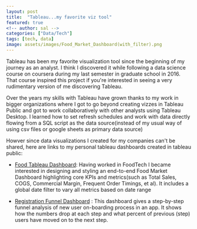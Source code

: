 ```yaml
---
layout: post
title:  "Tableau...my favorite viz tool"
featured: true
<!-- author: sal -->
categories: ["Data/Tech"]
tags: [tech, data]
image: assets/images/Food_Market_Dashboard(with_filter).png
---
```


Tableau has been my favorite visualization tool since the beginning of my journey as an analyst. I think I discovered it while following a data science course on coursera during my last semester in graduate school in 2016. That course inspired this project if you're interested in seeing a very rudimentary version of me discovering Tableau.

Over the years my skills with Tableau have grown thanks to my work in bigger organizations where I got to go beyond creating vizzes in Tableau Public and got to work collaboratively with other analysts using Tableau Desktop. I learned how to set refresh schedules and work with data directly flowing from a SQL script as the data source(instead of my usual way of using csv files or google sheets as primary data source)

Howver since data visualizations I created for my companies can't be shared, here are links to my personal tableau dashboards created in tableau public:

* [Food Tableau Dashboard](https://public.tableau.com/app/profile/stuti.chugh/viz/Food_Commerical_Dashboard/HFMarketDashboardwithfilter): Having worked in FoodTech I became interested in designing and styling an end-to-end Food Market Dashboard highlighting core KPIs and metrics(such as Total Sales, COGS, Commercial Margin, Frequent Order Timings, et al). It includes a global date filter to vary all metrics based on date range

* [Registration Funnel Dashboard](https://public.tableau.com/app/profile/stuti.chugh/viz/RegAnalysis/NewUserRegistrationFunnelDashboard) : This dashboard gives a step-by-step funnel analysis of new user on-boarding process in an app. It shows how the numbers drop at each step and what percent of previous (step) users have moved on to the next step.